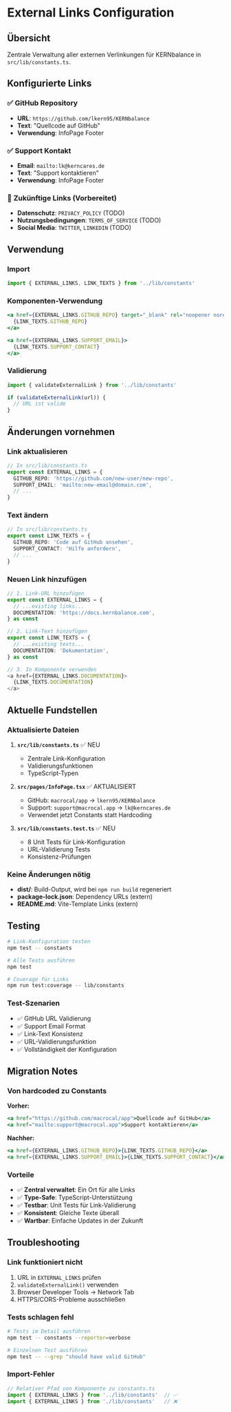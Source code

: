 # External Links Configuration

## Übersicht

Zentrale Verwaltung aller externen Verlinkungen für KERNbalance in `src/lib/constants.ts`.

## Konfigurierte Links

### ✅ **GitHub Repository**
- **URL**: `https://github.com/lkern95/KERNbalance`
- **Text**: "Quellcode auf GitHub"
- **Verwendung**: InfoPage Footer

### ✅ **Support Kontakt**
- **Email**: `mailto:lk@kerncares.de`
- **Text**: "Support kontaktieren"
- **Verwendung**: InfoPage Footer

### 🔄 **Zukünftige Links** (Vorbereitet)
- **Datenschutz**: `PRIVACY_POLICY` (TODO)
- **Nutzungsbedingungen**: `TERMS_OF_SERVICE` (TODO)
- **Social Media**: `TWITTER`, `LINKEDIN` (TODO)

## Verwendung

### Import
```typescript
import { EXTERNAL_LINKS, LINK_TEXTS } from '../lib/constants'
```

### Komponenten-Verwendung
```jsx
<a href={EXTERNAL_LINKS.GITHUB_REPO} target="_blank" rel="noopener noreferrer">
  {LINK_TEXTS.GITHUB_REPO}
</a>

<a href={EXTERNAL_LINKS.SUPPORT_EMAIL}>
  {LINK_TEXTS.SUPPORT_CONTACT}
</a>
```

### Validierung
```typescript
import { validateExternalLink } from '../lib/constants'

if (validateExternalLink(url)) {
  // URL ist valide
}
```

## Änderungen vornehmen

### **Link aktualisieren**
```typescript
// In src/lib/constants.ts
export const EXTERNAL_LINKS = {
  GITHUB_REPO: 'https://github.com/new-user/new-repo',
  SUPPORT_EMAIL: 'mailto:new-email@domain.com',
  // ...
}
```

### **Text ändern**
```typescript
// In src/lib/constants.ts
export const LINK_TEXTS = {
  GITHUB_REPO: 'Code auf GitHub ansehen',
  SUPPORT_CONTACT: 'Hilfe anfordern',
  // ...
}
```

### **Neuen Link hinzufügen**
```typescript
// 1. Link-URL hinzufügen
export const EXTERNAL_LINKS = {
  // ...existing links...
  DOCUMENTATION: 'https://docs.kernbalance.com',
} as const

// 2. Link-Text hinzufügen
export const LINK_TEXTS = {
  // ...existing texts...
  DOCUMENTATION: 'Dokumentation',
} as const

// 3. In Komponente verwenden
<a href={EXTERNAL_LINKS.DOCUMENTATION}>
  {LINK_TEXTS.DOCUMENTATION}
</a>
```

## Aktuelle Fundstellen

### **Aktualisierte Dateien**

1. **`src/lib/constants.ts`** ✅ NEU
   - Zentrale Link-Konfiguration
   - Validierungsfunktionen
   - TypeScript-Typen

2. **`src/pages/InfoPage.tsx`** ✅ AKTUALISIERT
   - GitHub: `macrocal/app` → `lkern95/KERNbalance`
   - Support: `support@macrocal.app` → `lk@kerncares.de`
   - Verwendet jetzt Constants statt Hardcoding

3. **`src/lib/constants.test.ts`** ✅ NEU
   - 8 Unit Tests für Link-Konfiguration
   - URL-Validierung Tests
   - Konsistenz-Prüfungen

### **Keine Änderungen nötig**
- **dist/**: Build-Output, wird bei `npm run build` regeneriert
- **package-lock.json**: Dependency URLs (extern)
- **README.md**: Vite-Template Links (extern)

## Testing

```bash
# Link-Konfiguration testen
npm test -- constants

# Alle Tests ausführen
npm test

# Coverage für Links
npm run test:coverage -- lib/constants
```

### **Test-Szenarien**
- ✅ GitHub URL Validierung
- ✅ Support Email Format
- ✅ Link-Text Konsistenz
- ✅ URL-Validierungsfunktion
- ✅ Vollständigkeit der Konfiguration

## Migration Notes

### **Von hardcoded zu Constants**
**Vorher:**
```jsx
<a href="https://github.com/macrocal/app">Quellcode auf GitHub</a>
<a href="mailto:support@macrocal.app">Support kontaktieren</a>
```

**Nachher:**
```jsx
<a href={EXTERNAL_LINKS.GITHUB_REPO}>{LINK_TEXTS.GITHUB_REPO}</a>
<a href={EXTERNAL_LINKS.SUPPORT_EMAIL}>{LINK_TEXTS.SUPPORT_CONTACT}</a>
```

### **Vorteile**
- ✅ **Zentral verwaltet**: Ein Ort für alle Links
- ✅ **Type-Safe**: TypeScript-Unterstützung
- ✅ **Testbar**: Unit Tests für Link-Validierung
- ✅ **Konsistent**: Gleiche Texte überall
- ✅ **Wartbar**: Einfache Updates in der Zukunft

## Troubleshooting

### **Link funktioniert nicht**
1. URL in `EXTERNAL_LINKS` prüfen
2. `validateExternalLink()` verwenden
3. Browser Developer Tools → Network Tab
4. HTTPS/CORS-Probleme ausschließen

### **Tests schlagen fehl**
```bash
# Tests im Detail ausführen
npm test -- constants --reporter=verbose

# Einzelnen Test ausführen
npm test -- --grep "should have valid GitHub"
```

### **Import-Fehler**
```typescript
// Relativer Pfad von Komponente zu constants.ts
import { EXTERNAL_LINKS } from '../lib/constants'  // ✅
import { EXTERNAL_LINKS } from './lib/constants'   // ❌
```

